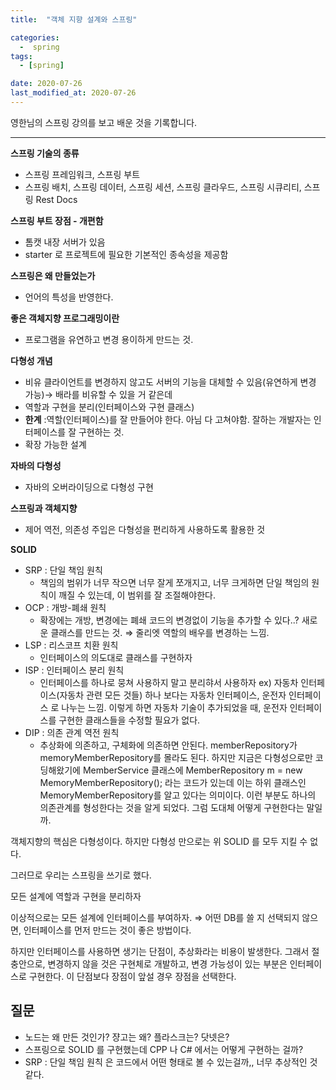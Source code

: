 ```yaml
---
title:  "객체 지향 설계와 스프링" 

categories:
  -  spring
tags:
  - [spring]

date: 2020-07-26
last_modified_at: 2020-07-26
---
```


영한님의 스프링 강의를 보고 배운 것을 기록합니다. 

---

**스프링 기술의 종류**

- 스프링 프레임워크, 스프링 부트
- 스프링 배치, 스프링 데이터, 스프링 세션, 스프링 클라우드, 스프링 시큐리티, 스프링 Rest Docs

**스프링 부트 장점 - 개편함**

- 톰캣 내장 서버가 있음
- starter 로 프로젝트에 필요한 기본적인 종속성을 제공함

**스프링은 왜 만들었는가**

- 언어의 특성을 반영한다.

**좋은 객체지향 프로그래밍이란**

- 프로그램을 유연하고 변경 용이하게 만드는 것.

**다형성 개념**

- 비유 클라이언트를 변경하지 않고도 서버의 기능을 대체할 수 있음(유연하게 변경 가능)→ 배라를 비유할 수 있을 거 같은데
- 역할과 구현을 분리(인터페이스와 구현 클래스)
- **한계** :역할(인터페이스)를 잘 만들어야 한다. 아님 다 고쳐야함. 잘하는 개발자는 인터페이스를 잘 구현하는 것.
- 확장 가능한 설계

**자바의 다형성**

- 자바의 오버라이딩으로 다형성 구현

**스프링과 객체지향**

- 제어 역전, 의존성 주입은 다형성을 편리하게 사용하도록 활용한 것

**SOLID**

- SRP : 단일 책임 원칙
    - 책임의 범위가 너무 작으면 너무 잘게 쪼개지고, 너무 크게하면 단일 책임의 원칙이 깨질 수 있는데, 이 범위를 잘 조절해야한다.
- OCP : 개방-폐쇄 원칙
    - 확장에는 개방, 변경에는 폐쇄
    코드의 변경없이 기능을 추가할 수 있다..?
    새로운 클래스를 만드는 것. ⇒ 줄리엣 역할의 배우를 변경하는 느낌.
- LSP : 리스코프 치환 원칙
    - 인터페이스의 의도대로 클래스를 구현하자
- ISP : 인터페이스 분리 원칙
    - 인터페이스를 하나로 뭉쳐 사용하지 말고 분리햐서 사용하자
    ex) 자동차 인터페이스(자동차 관련 모든 것들) 하나 보다는 자동차 인터페이스, 운전자 인터페이스 로 나누는 느낌. 이렇게 하면 자동차 기술이 추가되었을 때, 운전자 인터페이스를 구현한 클래스들을 수정할 필요가 없다.
- DIP : 의존 관계 역전 원칙
    - 추상화에 의존하고, 구체화에 의존하면 안된다. 
    memberRepository가 memoryMemberRepository를 몰라도 된다. 하지만 지금은 다형성으로만 코딩해왔기에 MemberService 클래스에 MemberRepository m = new MemoryMemberRepository(); 라는 코드가 있는데 이는 하위 클래스인 MemoryMemberRepository를 알고 있다는 의미이다. 이런 부분도 하나의 의존관계를 형성한다는 것을 알게 되었다. 그럼 도대체 어떻게 구현한다는 말일까.

객체지향의 핵심은 다형성이다. 하지만 다형성 만으로는 위 SOLID 를 모두 지킬 수 없다. 

그러므로 우리는 스프링을 쓰기로 했다. 

모든 설계에 역할과 구현을 분리하자

이상적으로는 모든 설계에 인터페이스를 부여하자. ⇒ 어떤 DB를 쓸 지 선택되지 않으면, 인터페이스를 먼저 만드는 것이 좋은 방법이다. 

하지만 인터페이스를 사용하면 생기는 단점이, 추상화라는 비용이 발생한다. 그래서 절충안으로, 변경하지 않을 것은 구현체로 개발하고, 변경 가능성이 있는 부분은 인터페이스로 구현한다. 이 단점보다 장점이 앞설 경우 장점을 선택한다. 

## 질문

- 노드는 왜 만든 것인가? 쟝고는 왜? 플라스크는? 닷넷은?
- 스프링으로 SOLID 를 구현했는데 CPP 나 C# 에서는 어떻게 구현하는 걸까?
- SRP : 단일 책임 원칙 은 코드에서 어떤 형태로 볼 수 있는걸까,, 너무 추상적인 것 같다.